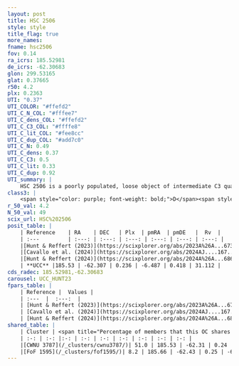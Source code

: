 ```yaml
---
layout: post
title: HSC 2506
style: style
title_flag: true
more_names: 
fname: hsc2506
fov: 0.14
ra_icrs: 185.52981
de_icrs: -62.30683
glon: 299.53165
glat: 0.37665
r50: 4.2
plx: 0.2363
UTI: "0.37"
UTI_COLOR: "#ffefd2"
UTI_C_N_COL: "#fffee7"
UTI_C_dens_COL: "#ffefd2"
UTI_C_C3_COL: "#ffffe8"
UTI_C_lit_COL: "#fee8cc"
UTI_C_dup_COL: "#add7c0"
UTI_C_N: 0.49
UTI_C_dens: 0.37
UTI_C_C3: 0.5
UTI_C_lit: 0.33
UTI_C_dup: 0.92
UTI_summary: |
    HSC 2506 is a poorly populated, loose object of intermediate C3 quality. It was recently reported in the literature.<br><br>This is very likely a unique object, which shares a very small percentage of members with at least one previously reported entry.
class3: |
    <span style="color: purple; font-weight: bold;">D</span><span style="color: green; font-weight: bold;">A</span>
r_50_val: 4.2
N_50_val: 49
scix_url: HSC%202506
posit_table: |
    | Reference    | RA    | DEC   | Plx  | pmRA  | pmDE   |  Rv  |
    | :---         | :---: | :---: | :---: | :---: | :---: | :---: |
    |[Hunt & Reffert (2023)](https://scixplorer.org/abs/2023A%26A...673A.114H) | 185.501 | -62.3 | 0.228 | -6.479 | 0.411 | -- |
    |[Cavallo et al. (2024)](https://scixplorer.org/abs/2024AJ....167...12C) | 185.537 | -62.311 | 0.228 | -- | -- | -- |
    |[Hunt & Reffert (2024)](https://scixplorer.org/abs/2024A%26A...686A..42H) | 185.501 | -62.3 | 0.228 | -6.479 | 0.411 | -- |
    | **UCC** |185.53 | -62.307 | 0.236 | -6.487 | 0.418 | 31.112 | 
cds_radec: 185.52981,-62.30683
carousel: UCC_HUNT23
fpars_table: |
    | Reference |  Values |
    | :---  |  :---:  |
    | [Hunt & Reffert (2023)](https://scixplorer.org/abs/2023A%26A...673A.114H) | `AV50=3.138, diffAV50=2.75, MOD50=13.004, logAge50=7.982` |
    | [Cavallo et al. (2024)](https://scixplorer.org/abs/2024AJ....167...12C) | `AV50=4.32, dMod50=12.77, logAge50=7.37, [Fe/H]50=-0.04` |
    | [Hunt & Reffert (2024)](https://scixplorer.org/abs/2024A%26A...686A..42H) | `MassJ=2529.89` |
shared_table: |
    | Cluster | <span title="Percentage of members that this OC shares with the ones listed">%</span>   | RA   | DEC   | Plx   | pmRA  | pmDE  | Rv | UTI |
    | :-: | :-: |:-: | :-: | :-: | :-: | :-: | :-: | :-: |
    |[CWNU 3787](/_clusters/cwnu3787/)| 51.0 | 185.53 | -62.31 | 0.24 | -6.49 | 0.41 | 72.51 |0.0 |
    |[FoF 1595](/_clusters/fof1595/)| 8.2 | 185.66 | -62.43 | 0.25 | -6.62 | 0.38 | -25.58 |0.03 |
---
```

